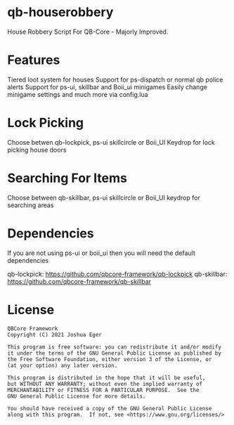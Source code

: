 # qb-houserobbery
House Robbery Script For QB-Core - Majorly Improved.


# Features

Tiered loot system for houses
Support for ps-dispatch or normal qb police alerts
Support for ps-ui, skillbar and Boii_ui minigames
Easily change minigame settings and much more via config.lua



# Lock Picking

Choose betwen qb-lockpick, ps-ui skillcircle or Boii_UI Keydrop for lock picking house doors

# Searching For Items

Choose between qb-skillbar, ps-ui skillcircle or Boii_UI keydrop for searching areas

# Dependencies

If you are not using ps-ui or boii_ui then you will need the default dependencies

qb-lockpick: https://github.com/qbcore-framework/qb-lockpick
qb-skillbar: https://github.com/qbcore-framework/qb-skillbar

# License

    QBCore Framework
    Copyright (C) 2021 Joshua Eger

    This program is free software: you can redistribute it and/or modify
    it under the terms of the GNU General Public License as published by
    the Free Software Foundation, either version 3 of the License, or
    (at your option) any later version.

    This program is distributed in the hope that it will be useful,
    but WITHOUT ANY WARRANTY; without even the implied warranty of
    MERCHANTABILITY or FITNESS FOR A PARTICULAR PURPOSE.  See the
    GNU General Public License for more details.

    You should have received a copy of the GNU General Public License
    along with this program.  If not, see <https://www.gnu.org/licenses/>

